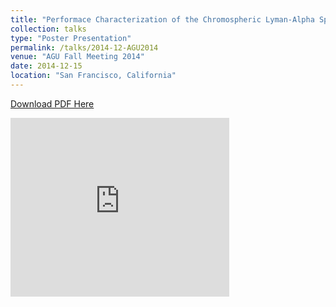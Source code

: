 ```yaml
---
title: "Performace Characterization of the Chromospheric Lyman-Alpha Spectro-Polarimeter (CLASP) CCD Cameras"
collection: talks
type: "Poster Presentation"
permalink: /talks/2014-12-AGU2014
venue: "AGU Fall Meeting 2014"
date: 2014-12-15
location: "San Francisco, California"
---
```


<a href="../files/CLASPPoster.pdf" target="_blank">Download PDF Here</a>

<iframe src="https://montanaedu-my.sharepoint.com/personal/n28j228_msu_montana_edu/_layouts/15/Doc.aspx?sourcedoc={f36e118e-2974-48a5-8187-096d49b4c224}&amp;action=embedview&amp;wdAr=1.3333333333333333" width="350px" height="286px" frameborder="0">This is an embedded <a target="_blank" href="https://office.com">Microsoft Office</a> presentation, powered by <a target="_blank" href="https://office.com/webapps">Office</a>.</iframe>

